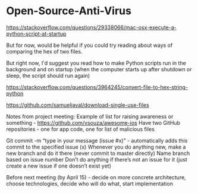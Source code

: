 # Open-Source-Anti-Virus
https://stackoverflow.com/questions/29338066/mac-osx-execute-a-python-script-at-startup

But for now, would be helpful if you could try reading about ways of comparing the hex of two files.

But right now, I'd suggest you read how to make Python scripts run in the background and on startup (when the computer starts up after shutdown or sleep, the script should run again)

https://stackoverflow.com/questions/3964245/convert-file-to-hex-string-python

https://github.com/samueljaval/download-single-use-files


Notes from project meeting:
Example of list for raising awareness or something - https://github.com/vsouza/awesome-ios
Have two GitHub repositories - one for app code, one for list of malicious files

Git commit -m “type in your message (issue #x)” - automatically adds this commit to the specified issue (x)
Whenever you do anything new, make a new branch and do it there (never commit to master directly)
Name branch based on issue number
Don’t do anything if there’s not an issue for it (just create a new issue if one doesn’t exist yet)

Before next meeting (by April 15) - decide on more concrete architecture, choose technologies, decide who will do what, start implementation

